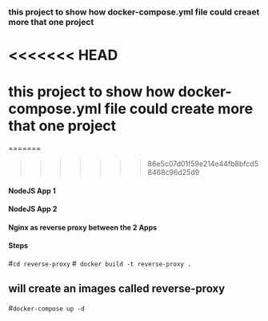 ### this project to show how docker-compose.yml file could creaet more that one project 
<<<<<<< HEAD
=======
# this project to show how docker-compose.yml file could create more that one project 
=======

>>>>>>> 86e5c07d01f59e214e44fb8bfcd58468c96d25d9

#### NodeJS App 1 
#### NodeJS App 2
#### Nginx as reverse proxy between the 2 Apps 



#### Steps 
#``cd reverse-proxy``
#`` docker build -t reverse-proxy .``

## will create an images called reverse-proxy
#``docker-compose up -d ``
